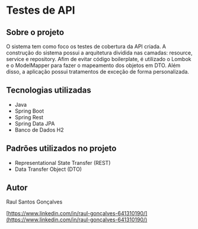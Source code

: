 # Testes de API

## Sobre o projeto
O sistema tem como foco os testes de cobertura da API criada. A construção do sistema possui a arquitetura dividida nas camadas: resource, service e repository.
Afim de evitar código boilerplate, é utilizado o Lombok e o ModelMapper para fazer o mapeamento dos objetos em DTO. Além disso, a aplicação possui tratamentos de 
exceção de forma personalizada.

## Tecnologias utilizadas
* Java
* Spring Boot
* Spring Rest
* Spring Data JPA
* Banco de Dados H2

## Padrões utilizados no projeto
* Representational State Transfer (REST)
* Data Transfer Object (DTO)

## Autor
Raul Santos Gonçalves

[https://www.linkedin.com/in/raul-gonçalves-641310190/](https://www.linkedin.com/in/raul-gonçalves-641310190/)
